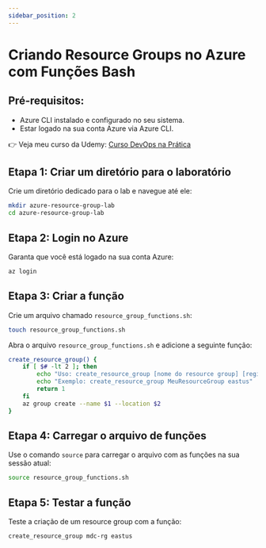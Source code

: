 ```yaml
---
sidebar_position: 2
---
```


# Criando Resource Groups no Azure com Funções Bash

## Pré-requisitos:
- Azure CLI instalado e configurado no seu sistema.
- Estar logado na sua conta Azure via Azure CLI.

👉 Veja meu curso da Udemy: [Curso DevOps na Prática](https://devopsautomation.com.br/go/udemy-cupom)

## Etapa 1: Criar um diretório para o laboratório

Crie um diretório dedicado para o lab e navegue até ele:

```bash
mkdir azure-resource-group-lab
cd azure-resource-group-lab
```

## Etapa 2: Login no Azure

Garanta que você está logado na sua conta Azure:

```bash
az login
```

## Etapa 3: Criar a função

Crie um arquivo chamado `resource_group_functions.sh`:

```bash
touch resource_group_functions.sh
```

Abra o arquivo `resource_group_functions.sh` e adicione a seguinte função:

```bash
create_resource_group() {
    if [ $# -lt 2 ]; then
        echo "Uso: create_resource_group [nome do resource group] [região]"
        echo "Exemplo: create_resource_group MeuResourceGroup eastus"
        return 1
    fi
    az group create --name $1 --location $2
}
```

## Etapa 4: Carregar o arquivo de funções

Use o comando `source` para carregar o arquivo com as funções na sua sessão atual:

```bash
source resource_group_functions.sh
```

## Etapa 5: Testar a função

Teste a criação de um resource group com a função:

```bash
create_resource_group mdc-rg eastus
```

<!-- truncate -->